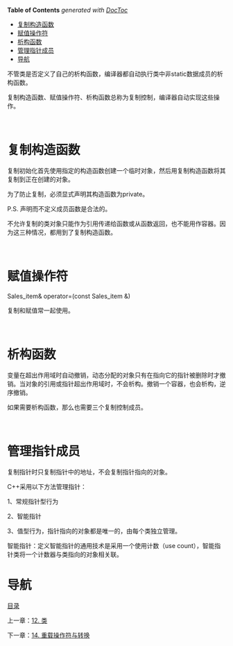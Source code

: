 <!-- START doctoc generated TOC please keep comment here to allow auto update -->
<!-- DON'T EDIT THIS SECTION, INSTEAD RE-RUN doctoc TO UPDATE -->
**Table of Contents**  *generated with [DocToc](https://github.com/thlorenz/doctoc)*

- [复制构造函数](#%E5%A4%8D%E5%88%B6%E6%9E%84%E9%80%A0%E5%87%BD%E6%95%B0)
- [赋值操作符](#%E8%B5%8B%E5%80%BC%E6%93%8D%E4%BD%9C%E7%AC%A6)
- [析构函数](#%E6%9E%90%E6%9E%84%E5%87%BD%E6%95%B0)
- [管理指针成员](#%E7%AE%A1%E7%90%86%E6%8C%87%E9%92%88%E6%88%90%E5%91%98)
- [导航](#%E5%AF%BC%E8%88%AA)

<!-- END doctoc generated TOC please keep comment here to allow auto update -->

不管类是否定义了自己的析构函数，编译器都自动执行类中非static数据成员的析构函数。

复制构造函数、赋值操作符、析构函数总称为复制控制，编译器自动实现这些操作。

 

# 复制构造函数

复制初始化首先使用指定的构造函数创建一个临时对象，然后用复制构造函数将其复制到正在创建的对象。

为了防止复制，必须显式声明其构造函数为private。

P.S. 声明而不定义成员函数是合法的。

不允许复制的类对象只能作为引用传递给函数或从函数返回，也不能用作容器。因为这三种情况，都用到了复制构造函数。

 

# 赋值操作符

Sales_item& operator=(const Sales_item &)

复制和赋值常一起使用。

 

# 析构函数

变量在超出作用域时自动撤销，动态分配的对象只有在指向它的指针被删除时才撤销。当对象的引用或指针超出作用域时，不会析构。撤销一个容器，也会析构，逆序撤销。

如果需要析构函数，那么也需要三个复制控制成员。

 

# 管理指针成员

复制指针时只复制指针中的地址，不会复制指针指向的对象。

C++采用以下方法管理指针：

1、常规指针型行为

2、智能指针

3、值型行为，指针指向的对象都是唯一的，由每个类独立管理。

智能指针：定义智能指针的通用技术是采用一个使用计数（use count），智能指针类将一个计数器与类指向的对象相关联。

# 导航

[目录](README.md)

上一章：[12. 类](12. 类.md)

下一章：[14. 重载操作符与转换](14. 重载操作符与转换.md)
